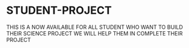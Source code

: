 # STUDENT-PROJECT
THIS IS A NOW AVAILABLE FOR ALL STUDENT WHO WANT TO BUILD THEIR  SCIENCE PROJECT  WE WILL HELP THEM IN COMPLETE THEIR PROJECT 
